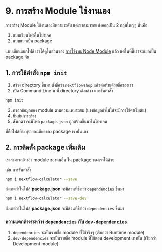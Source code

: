 
# 9. การสร้าง Module ใช้งานเอง

การสร้าง Module ใช้งานเองมีหลายระดับ แต่เราสามารถแบ่งออกเป็น 2 กลุ่มใหญ่ๆ นั่นคือ

1. แบบเขียนไฟล์ในโปรเจค
2. แบบแยกเป็น package 

แบบเขียนแยกไฟล์ เราได้ดูในส่วนของ [การใช้งาน Node Module](/node-module.md) แล้ว แต่ในที่นี้เราจะแยกเป็น package กัน

## 1. การใช้คำสั่ง `npm init`

1. สร้าง directory ขึ้นมา ตั้งชื่อว่า `nextflowshop` แล้วต่อท้ายด้วยชื่อของเรา
2. เปิด Command Line มาที่ directory ดังกล่าว และรันคำสั่ง 

```bash
npm init
```

3. กรอกข้อมูลของ module ตามความเหมาะสม (บางข้อมูลถ้าไม่ใส่จะมีการใช้ค่าเริ่มต้น)
4. ยืนยันการสร้าง
5. สังเกตว่าจะมีไฟล์ `package.json` ถูกสร้างขึ้นมาในโปรเจค

ที่คือไฟล์ที่ระบุรายละเอียดของ package เรานั่นเอง

## 2. การติดตั้ง package เพิ่มเติม

เราสามารถอ้างอิง module ของคนอื่น ใน package ของเราได้ด้วย 

เช่น การรันคำสั่ง

```bash
npm i nextflow-calculator --save
```
สังเกตว่าในไฟล์ **package.json** จะมีส่วนที่ชื่อว่า `dependencies` ขึ้นมา 

```bash
npm i nextflow-calculator --save-dev
```

สังเกตว่าในไฟล์ **package.json** จะมีส่วนที่ชื่อว่า `dependencies` ขึ้นมา 

### ความแตกต่างระหว่าง `dependencies` กับ `dev-dependencies`

1. `dependencies` จะเป็นรายชื่อ module ที่ใช้จริงๆ (เรียกว่า Runtime module)
2. `dev-dependencies` จะเป็นรายชื่อ module ที่ใช้ตอน development เท่านั้น (เรียกว่า Development module)




